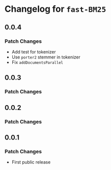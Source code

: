 # Changelog for `fast-BM25`

## 0.0.4

### Patch Changes

- Add test for tokenizer
- Use `porter2` stemmer in tokenizer
- Fix `addDocumentsParallel`

## 0.0.3

### Patch Changes

## 0.0.2

### Patch Changes

## 0.0.1

### Patch Changes

- First public release

